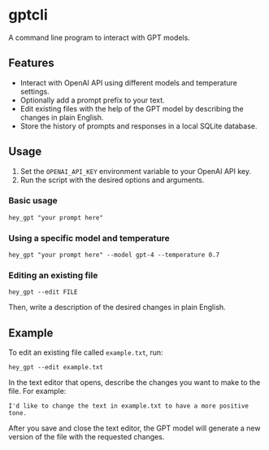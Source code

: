 # gptcli

A command line program to interact with GPT models.

## Features

- Interact with OpenAI API using different models and temperature settings.
- Optionally add a prompt prefix to your text.
- Edit existing files with the help of the GPT model by describing the changes in plain English.
- Store the history of prompts and responses in a local SQLite database.

## Usage

1. Set the `OPENAI_API_KEY` environment variable to your OpenAI API key.
2. Run the script with the desired options and arguments.

### Basic usage

```
hey_gpt "your prompt here"
```

### Using a specific model and temperature

```
hey_gpt "your prompt here" --model gpt-4 --temperature 0.7
```

### Editing an existing file

```
hey_gpt --edit FILE
```

Then, write a description of the desired changes in plain English.

## Example

To edit an existing file called `example.txt`, run:

```
hey_gpt --edit example.txt
```

In the text editor that opens, describe the changes you want to make to the file. For example:

```
I'd like to change the text in example.txt to have a more positive tone.
```

After you save and close the text editor, the GPT model will generate a new version of the file with the requested changes.
